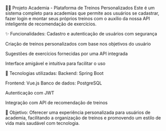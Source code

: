 🏋️‍♂️ Projeto Academia - Plataforma de Treinos Personalizados
Este é um sistema completo para academias que permite aos usuários se cadastrar, fazer login e montar seus próprios treinos com o auxílio da nossa API inteligente de recomendação de exercícios.

✨ Funcionalidades:
Cadastro e autenticação de usuários com segurança

Criação de treinos personalizados com base nos objetivos do usuário

Sugestões de exercícios fornecidas por uma API integrada

Interface amigável e intuitiva para facilitar o uso

🚀 Tecnologias utilizadas:
Backend: Spring Boot 

Frontend: Vue.js 
Banco de dados: PostgreSQL

Autenticação com JWT

Integração com API de recomendação de treinos

📌 Objetivo:
Oferecer uma experiência personalizada para usuários de academia, facilitando a organização de treinos e promovendo um estilo de vida mais saudável com tecnologia.
